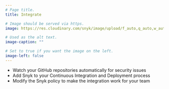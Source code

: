 ```yaml
---
# Page title.
title: Integrate

# Image should be served via https.
image: https://res.cloudinary.com/snyk/image/upload/f_auto,q_auto,w_auto/v1468839382/features/features-integrate.png

# Used as the alt text.
image-caption: ""

# Set to true if you want the image on the left.
image-left: false
---
```


* Watch your GitHub repositories automatically for security issues
* Add Snyk to your Continuous Integration and Deployment process
* Modify the Snyk policy to make the integration work for your team
